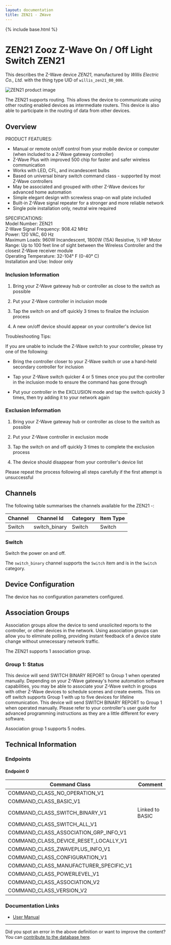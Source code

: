 ```yaml
---
layout: documentation
title: ZEN21 - ZWave
---
```


{% include base.html %}

# ZEN21 Zooz Z-Wave On / Off Light Switch ZEN21
This describes the Z-Wave device *ZEN21*, manufactured by *Willis Electric Co., Ltd.* with the thing type UID of ```willis_zen21_00_000```.

![ZEN21 product image](https://www.cd-jackson.com/zwave_device_uploads/544/544_default.jpg)


The ZEN21 supports routing. This allows the device to communicate using other routing enabled devices as intermediate routers.  This device is also able to participate in the routing of data from other devices.

## Overview

PRODUCT FEATURES:   
- Manual or remote on/off control from your mobile device or computer (when included to a Z-Wave gateway controller)   
- Z-Wave Plus with improved 500 chip for faster and safer wireless communication   
- Works with LED, CFL, and incandescent bulbs   
- Based on universal binary switch command class - supported by most Z-Wave controllers   
- May be associated and grouped with other Z-Wave devices for advanced home automation   
- Simple elegant design with screwless snap-on wall plate included   
- Built-in Z-Wave signal repeater for a stronger and more reliable network   
- Single pole installation only, neutral wire required   
  
SPECIFICATIONS:   
Model Number: ZEN21   
Z-Wave Signal Frequency: 908.42 MHz   
Power: 120 VAC, 60 Hz   
Maximum Loads: 960W Incandescent, 1800W (15A) Resistive, ½ HP Motor   
Range: Up to 100 feet line of sight between the Wireless Controller and the closest Z-Wave receiver module   
Operating Temperature: 32-104° F (0-40° C)   
Installation and Use: Indoor only

### Inclusion Information

1. Bring your Z-Wave gateway hub or controller as close to the switch as possible

2. Put your Z-Wave controller in inclusion mode

3. Tap the switch on and off quickly 3 times to finalize the inclusion process

4. A new on/off device should appear on your controller's device list

Troubleshooting Tips:

If you are unable to include the Z-Wave switch to your controller, please try one of the following:

- Bring the controller closer to your Z-Wave switch or use a hand-held secondary controller for inclusion

- Tap your Z-Wave switch quicker 4 or 5 times once you put the controller in the inclusion mode to ensure the command has gone through

- Put your controller in the EXCLUSION mode and tap the switch quickly 3 times, then try adding it to your network again 

### Exclusion Information

1. Bring your Z-Wave gateway hub or controller as close to the switch as possible

2. Put your Z-Wave controller in exclusion mode

3. Tap the switch on and off quickly 3 times to complete the exclusion process

4. The device should disappear from your controller's device list

Please repeat the process following all steps carefully if the first attempt is unsuccessful 

## Channels

The following table summarises the channels available for the ZEN21 -:

| Channel | Channel Id | Category | Item Type |
|---------|------------|----------|-----------|
| Switch | switch_binary | Switch | Switch | 

### Switch

Switch the power on and off.

The ```switch_binary``` channel supports the ```Switch``` item and is in the ```Switch``` category.



## Device Configuration

The device has no configuration parameters configured.

## Association Groups

Association groups allow the device to send unsolicited reports to the controller, or other devices in the network. Using association groups can allow you to eliminate polling, providing instant feedback of a device state change without unnecessary network traffic.

The ZEN21 supports 1 association group.

### Group 1: Status

This device will send SWITCH BINARY REPORT to Group 1 when operated manually.
Depending on your Z-Wave gateway's home automation software capabilities, you may be able to associate your Z-Wave switch in groups with other Z-Wave devices to schedule scenes and create events. This on off switch supports Group 1 with up to five devices for lifeline communication. This device will send SWITCH BINARY REPORT to Group 1 when operated manually. Please refer to your controller's user guide for advanced programming instructions as they are a little different for every software.

Association group 1 supports 5 nodes.

## Technical Information

### Endpoints

#### Endpoint 0

| Command Class | Comment |
|---------------|---------|
| COMMAND_CLASS_NO_OPERATION_V1| |
| COMMAND_CLASS_BASIC_V1| |
| COMMAND_CLASS_SWITCH_BINARY_V1| Linked to BASIC|
| COMMAND_CLASS_SWITCH_ALL_V1| |
| COMMAND_CLASS_ASSOCIATION_GRP_INFO_V1| |
| COMMAND_CLASS_DEVICE_RESET_LOCALLY_V1| |
| COMMAND_CLASS_ZWAVEPLUS_INFO_V1| |
| COMMAND_CLASS_CONFIGURATION_V1| |
| COMMAND_CLASS_MANUFACTURER_SPECIFIC_V1| |
| COMMAND_CLASS_POWERLEVEL_V1| |
| COMMAND_CLASS_ASSOCIATION_V2| |
| COMMAND_CLASS_VERSION_V2| |

### Documentation Links

* [User Manual](https://www.cd-jackson.com/zwave_device_uploads/544/zooz-z-wave-plus-on-off-switch-zen21-manual.pdf)

---

Did you spot an error in the above definition or want to improve the content?
You can [contribute to the database here](http://www.cd-jackson.com/index.php/zwave/zwave-device-database/zwave-device-list/devicesummary/544).

